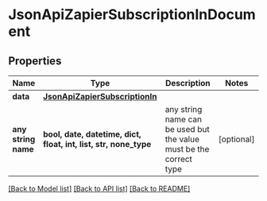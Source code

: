 # JsonApiZapierSubscriptionInDocument


## Properties
Name | Type | Description | Notes
------------ | ------------- | ------------- | -------------
**data** | [**JsonApiZapierSubscriptionIn**](JsonApiZapierSubscriptionIn.md) |  | 
**any string name** | **bool, date, datetime, dict, float, int, list, str, none_type** | any string name can be used but the value must be the correct type | [optional]

[[Back to Model list]](../README.md#documentation-for-models) [[Back to API list]](../README.md#documentation-for-api-endpoints) [[Back to README]](../README.md)



